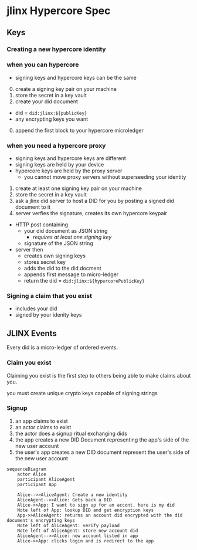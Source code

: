 # jlinx Hypercore Spec

## Keys



### Creating a new hypercore identity

### when you can hypercore

- signing keys and hypercore keys can be the same

0. create a signing key pair on your machine
0. store the secret in a key vault
0. create your did document
  - did = `did:jlinx:${publicKey}`
  - any encrypting keys you want
0. append the first block to your hypercore microledger

### when you need a hypercore proxy

- signing keys and hypercore keys are different
- signing keys are held by your device
- hypercore keys are held by the proxy server
  - you cannot move proxy servers without superseeding your identity

1. create at least one signing key pair on your machine
2. store the secret in a key vault 
3. ask a jlinx did server to host a DID for you by posting a signed did document to it
4. server verfies the signature, creates its own hypercore keypair
  - HTTP post containing  
    - your did document as JSON string
      - *requires at least one signing key*  
    - signature of the JSON string  
  - server then
    - creates own signing keys
    - stores secret key
    - adds the did to the did docment
    - appends first message to micro-ledger
    - return the did = `did:jlinx:${hypercorePublicKey}`

### Signing a claim that you exist

- includes your did
- signed by your idenity keys



## JLINX Events

Every did is a micro-ledger of ordered events. 


### Claim you exist

Claiming you exist is the first step to others being able to make claims about you.

you must create unique crypto keys capable of signing strings


### Signup

1. an app claims to exist
2. an actor claims to exist
3. the actor does a signup ritual exchanging dids
4. the app creates a new DID Document representing the app's side of the new user account
5. the user's app creates a new DID document represent the user's side of the new user account


```mermaid
sequenceDiagram
    actor Alice
    participant AliceAgent
    participant App

    Alice-->>AliceAgent: Create a new identity
    AliceAgent-->>Alice: Gets back a DID
    Alice->>App: I want to sign up for an accont, here is my did
    Note left of App: lookup DID and get encryption keys
    App->>AliceAgent: returns an account did encrypted with the did document's encrypting keys
    Note left of AliceAgent: verify payload
    Note left of AliceAgent: store new account did
    AliceAgent-->>Alice: new account listed in app
    Alice->>App: clicks login and is redirect to the app
```
